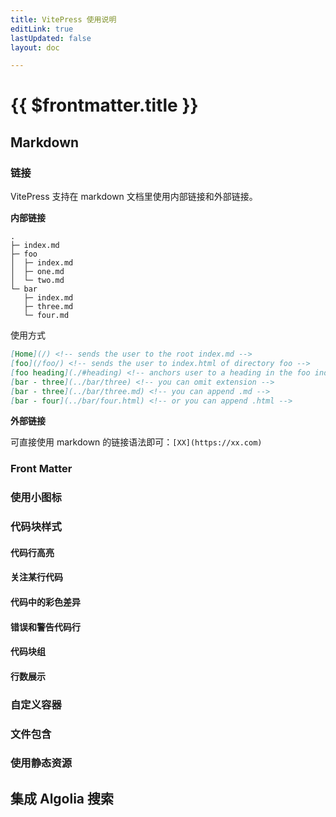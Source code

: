 ```yaml
---
title: VitePress 使用说明
editLink: true
lastUpdated: false
layout: doc

---
```


# {{ $frontmatter.title }}

## Markdown

### 链接

VitePress 支持在 markdown 文档里使用内部链接和外部链接。

**内部链接**

```
.
├─ index.md
├─ foo
│  ├─ index.md
│  ├─ one.md
│  └─ two.md
└─ bar
   ├─ index.md
   ├─ three.md
   └─ four.md
```

使用方式

```markdown
[Home](/) <!-- sends the user to the root index.md -->
[foo](/foo/) <!-- sends the user to index.html of directory foo -->
[foo heading](./#heading) <!-- anchors user to a heading in the foo index file -->
[bar - three](../bar/three) <!-- you can omit extension -->
[bar - three](../bar/three.md) <!-- you can append .md -->
[bar - four](../bar/four.html) <!-- or you can append .html -->
```

**外部链接**

可直接使用 markdown 的链接语法即可：`[XX](https://xx.com)`

### Front Matter

### 使用小图标

### 代码块样式

#### 代码行高亮

#### 关注某行代码

#### 代码中的彩色差异

#### 错误和警告代码行

#### 代码块组

#### 行数展示

### 自定义容器

### 文件包含

### 使用静态资源

## 集成 Algolia 搜索
